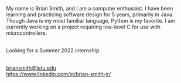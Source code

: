 My name is Brian Smith, and I am a computer enthusiast. I have been learning and practicing 
software design for 5 years, primarily in Java. Though Java is my most familiar language, Python is my favorite.
I am currently working on a project requiring low-level C for use with microcontrollers. <br><br>

Looking for a Summer 2022 internship.<br><br>

briansmith@letu.edu<br>
https://www.linkedin.com/in/brian-smith-jr/
